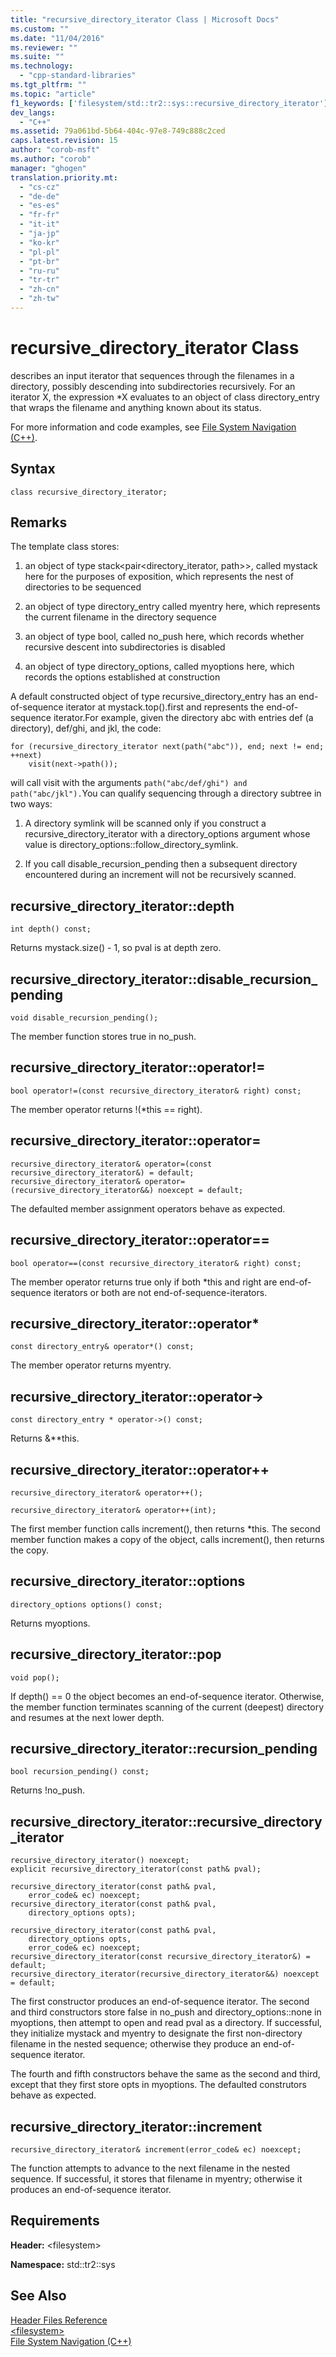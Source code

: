 ```yaml
---
title: "recursive_directory_iterator Class | Microsoft Docs"
ms.custom: ""
ms.date: "11/04/2016"
ms.reviewer: ""
ms.suite: ""
ms.technology:  
  - "cpp-standard-libraries"
ms.tgt_pltfrm: ""
ms.topic: "article"
f1_keywords: ['filesystem/std::tr2::sys::recursive_directory_iterator']  
dev_langs: 
  - "C++"
ms.assetid: 79a061bd-5b64-404c-97e8-749c888c2ced
caps.latest.revision: 15
author: "corob-msft"
ms.author: "corob"
manager: "ghogen"
translation.priority.mt: 
  - "cs-cz"
  - "de-de"
  - "es-es"
  - "fr-fr"
  - "it-it"
  - "ja-jp"
  - "ko-kr"
  - "pl-pl"
  - "pt-br"
  - "ru-ru"
  - "tr-tr"
  - "zh-cn"
  - "zh-tw"
---
```

# recursive_directory_iterator Class
describes an input iterator that sequences through the filenames in a directory, possibly descending into subdirectories recursively. For an iterator X, the expression *X evaluates to an object of class directory_entry that wraps the filename and anything known about its status.  
  
 For more information and code examples, see [File System Navigation (C++)](../standard-library/file-system-navigation.md).  
  
## Syntax  
  
```  
class recursive_directory_iterator;  
```  
  
## Remarks  
 The template class stores:  
  
1.  an object of type stack<pair\<directory_iterator, path>>, called mystack here for the purposes of exposition, which represents the nest of directories to be sequenced  
  
2.  an object of type directory_entry called myentry here, which represents the current filename in the directory sequence  
  
3.  an object of type bool, called no_push here, which records whether recursive descent into subdirectories is disabled  
  
4.  an object of type directory_options, called myoptions here, which records the options established at construction  
  
 A default constructed object of type recursive_directory_entry has an end-of-sequence iterator at mystack.top().first and represents the end-of-sequence iterator.For example, given the directory abc with entries def (a directory), def/ghi, and jkl, the code:  
  
```  
for (recursive_directory_iterator next(path("abc")), end; next != end; ++next)  
    visit(next->path());
```  
  
 will call visit with the arguments `path("abc/def/ghi") and path("abc/jkl").`You can qualify sequencing through a directory subtree in two ways:  
  
1.  A directory symlink will be scanned only if you construct a recursive_directory_iterator with a directory_options argument whose value is directory_options::follow_directory_symlink.  
  
2.  If you call disable_recursion_pending then a subsequent directory encountered during an increment will not be recursively scanned.  
  
## recursive_directory_iterator::depth  
  
```  
int depth() const;
```  
  
 Returns mystack.size() - 1, so pval is at depth zero.  
  
## recursive_directory_iterator::disable_recursion_pending  
  
```  
void disable_recursion_pending();
```  
  
 The member function stores true in no_push.  
  
## recursive_directory_iterator::operator!=  
  
```  
bool operator!=(const recursive_directory_iterator& right) const;
```  
  
 The member operator returns !(*this == right).  
  
## recursive_directory_iterator::operator=  
  
```  
recursive_directory_iterator& operator=(const recursive_directory_iterator&) = default;  
recursive_directory_iterator& operator=(recursive_directory_iterator&&) noexcept = default;  
```  
  
 The defaulted member assignment operators behave as expected.  
  
## recursive_directory_iterator::operator==  
  
```  
bool operator==(const recursive_directory_iterator& right) const;
```  
  
 The member operator returns true only if both *this and right are end-of-sequence iterators or both are not end-of-sequence-iterators.  
  
## recursive_directory_iterator::operator*  
  
```  
const directory_entry& operator*() const;
```  
  
 The member operator returns myentry.  
  
## recursive_directory_iterator::operator->  
  
```  
const directory_entry * operator->() const;
```  
  
 Returns &**this.  
  
## recursive_directory_iterator::operator++  
  
```  
recursive_directory_iterator& operator++();

recursive_directory_iterator& operator++(int);
```  
  
 The first member function calls increment(), then returns *this. The second member function makes a copy of the object, calls increment(), then returns the copy.  
  
## recursive_directory_iterator::options  
  
```  
directory_options options() const;
```  
  
 Returns myoptions.  
  
## recursive_directory_iterator::pop  
  
```  
void pop();
```  
  
 If depth() == 0 the object becomes an end-of-sequence iterator. Otherwise, the member function terminates scanning of the current (deepest) directory and resumes at the next lower depth.  
  
## recursive_directory_iterator::recursion_pending  
  
```  
bool recursion_pending() const;
```  
  
 Returns !no_push.  
  
## recursive_directory_iterator::recursive_directory_iterator  
  
```  
recursive_directory_iterator() noexcept;  
explicit recursive_directory_iterator(const path& pval);

recursive_directory_iterator(const path& pval,  
    error_code& ec) noexcept;  
recursive_directory_iterator(const path& pval,  
    directory_options opts);

recursive_directory_iterator(const path& pval,  
    directory_options opts,  
    error_code& ec) noexcept;  
recursive_directory_iterator(const recursive_directory_iterator&) = default;  
recursive_directory_iterator(recursive_directory_iterator&&) noexcept = default;  
```  
  
 The first constructor produces an end-of-sequence iterator. The second and third constructors store false in no_push and directory_options::none in myoptions, then attempt to open and read pval as a directory. If successful, they initialize mystack and myentry to designate the first non-directory filename in the nested sequence; otherwise they produce an end-of-sequence iterator.  
  
 The fourth and fifth constructors behave the same as the second and third, except that they first store opts in myoptions. The defaulted construtors behave as expected.  
  
## recursive_directory_iterator::increment  
  
```  
recursive_directory_iterator& increment(error_code& ec) noexcept;  
```  
  
 The function attempts to advance to the next filename in the nested sequence. If successful, it stores that filename in myentry; otherwise it produces an end-of-sequence iterator.  
  
## Requirements  
 **Header:** \<filesystem>  
  
 **Namespace:** std::tr2::sys  
  
## See Also  
 [Header Files Reference](../standard-library/cpp-standard-library-header-files.md)   
 [\<filesystem>](../standard-library/filesystem.md)   
 [File System Navigation (C++)](../standard-library/file-system-navigation.md)


